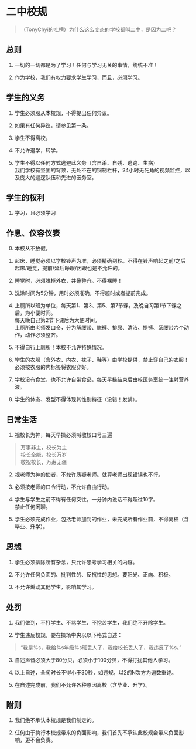 # 二中校规

> （TonyChyi的吐槽）为什么这么变态的学校都叫二中，是因为二吧？

## 总则

1. 一切的一切都是为了学习！任何与学习无关的事情，统统不准！

2. 作为学校，我们有权力要求学生学习，而且，必须学习。

## 学生的义务

1. 学生必须服从本校规，不得提出任何异议。

2. 如果有任何异议，请参见第一条。

3. 学生不得离校。

4. 不允许退学，转学。

5. 学生不得以任何方式逃避此义务（含自杀、自残、逃跑、生病）  
我们学校有坚固的穹顶，无处不在的钢制栏杆，24小时无死角的视频监控，以及庞大的巡逻队伍和先进的医务室。

## 学生的权利

1. 学习，且必须学习

## 作息、仪容仪表

0. 本校从不放假。

1. 起床，睡觉必须以学校铃声为准，必须精确到秒。不得在铃声响起之前/之后起床/睡觉，提前/延后睁眼/闭眼也是不允许的。

2. 睡觉时，必须脱掉外衣，并叠整齐。不得裸睡！

3. 洗漱时间为5分钟，用时必须准确，不得超时或者提前完成。

4. 上厕所以班为单位，每天第1、第3、第5、第7节课，及晚自习第1节下课之后，为小便时间。  
每天晚自己第2节下课后为大便时间。  
上厕所由老师发口令，分为解腰带、脱裤、排尿、清洁、提裤、系腰带六个动作，动作必须整齐。

5. 不得自行上厕所！本校不允许特殊情况。

6. 学生的衣服（含外衣、内衣、袜子、鞋等）由学校提供，禁止穿自己的衣服！必须按衣服的内标签将衣服穿好。

7. 学校没有食堂，也不允许自带食品，每天早操结束后由校医务室统一注射营养液。

8. 学生的体态、发型不得体现其性别特征（没错！发禁）。

## 日常生活

1. 视校长为神，每天早操必须喊敬校口号三遍  
> 万事非主，校长为主  
> 校长全能，校长万岁  
> 敬祝校长，万寿无疆

2. 视老师为神的使者，不允许质疑老师。就算老师出现错误也不行。

3. 必须按老师的口令行动，不允许自由行动。

4. 学生与学生之前不得有任何交往，一分钟内说话不得超过10字。  
禁止任何闲聊。

5. 学生必须完成作业，包括老师加罚的作业，未完成所有作业前，不得离校（含毕业、升学）。

## 思想

1. 学生必须排除所有杂念，只允许思考学习相关的内容。

2. 不允许任何负面的、批判性的、反抗性的思想。要阳光、正向、积极。

3. 不允许煽动其他学生，影响其学习。

## 处罚

1. 我们做到，不打学生、不骂学生、不挖苦学生，我们绝不开除学生。

2. 学生违反校规，要在操场中央以以下格式自述：  
> “我是%s，我给%s年级%s班丢人了，我给校长丢人了，我违反了%s。”

3. 自述声音必须大于80分贝，必须小于100分贝，不得打扰其他人学习。

4. 以上自述，全句时长不得小于30秒，如违规，以2的N次方为遍数重述。

5. 在自述完成前，我们不允许各种原因离校（含毕业、升学）。

## 附则

1. 我们绝不承认本校规是我们制定的。

2. 任何由于执行本校规带来的负面影响，我们首先不承认此校规会带来负面影响，更不会负责。
